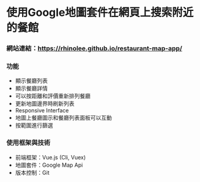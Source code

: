 # 使用Google地圖套件在網頁上搜索附近的餐館

### 網站連結：https://rhinolee.github.io/restaurant-map-app/

### 功能
* 顯示餐廳列表
* 顯示餐廳詳情
* 可以按距離和評價重新排列餐廳
* 更新地圖邊界時刷新列表
* Responsive Interface
* 地圖上餐廳圖示和餐廳列表面板可以互動
* 按範圍進行篩選

### 使用框架與技術
* 前端框架：Vue.js (Cli, Vuex)
* 地圖套件：Google Map Api
* 版本控制：Git
